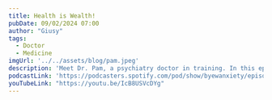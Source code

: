 ```yaml
---
title: Health is Wealth!
pubDate: 09/02/2024 07:00
author: "Giusy"
tags:
  - Doctor
  - Medicine
imgUrl: '../../assets/blog/pam.jpeg'
description: 'Meet Dr. Pam, a psychiatry doctor in training. In this episode, she shares the highs and lows of her journey, from medical school challenges to choosing a career in mental health. Dr. Pam offers valuable insights on staying balanced, emphasizing self-care, mental wellness, and work-life balance. Tune in for an inspiring conversation on resilience and growth.'
podcastLink: 'https://podcasters.spotify.com/pod/show/byewanxiety/episodes/Health-is-Wealth-e2oo0u2'
youTubeLink: "https://youtu.be/IcB8USVcDYg"
---
```

